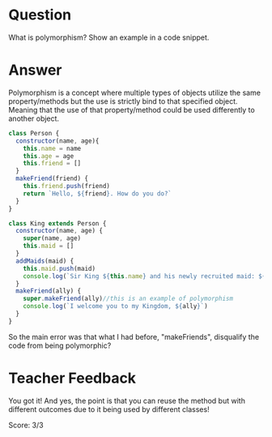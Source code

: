 # Question
What is polymorphism? Show an example in a code snippet.

# Answer

Polymorphism is a concept where multiple types of objects utilize the same property/methods but the use is strictly bind to that specified object. Meaning that the use of that property/method could be used differently to another object.

```js
class Person {
  constructor(name, age){
    this.name = name
    this.age = age
    this.friend = []
  }
  makeFriend(friend) {
    this.friend.push(friend)
    return `Hello, ${friend}. How do you do?`
  }
}

class King extends Person {
  constructor(name, age) {
    super(name, age)
    this.maid = []
  }
  addMaids(maid) {
    this.maid.push(maid)
    console.log(`Sir King ${this.name} and his newly recruited maid: ${maid}!`)
  }
  makeFriend(ally) {
    super.makeFriend(ally)//this is an example of polymorphism
    console.log(`I welcome you to my Kingdom, ${ally}`)
  }
}
```

So the main error was that what I had before, "makeFriends", disqualify the code from being polymorphic?

# Teacher Feedback

You got it! And yes, the point is that you can reuse the method but with different outcomes due to it being used by different classes!

Score: 3/3